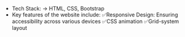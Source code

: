 - Tech Stack: -> HTML, CSS, Bootstrap 
- Key features of the website include: 
✅Responsive Design: Ensuring accessibility across various devices 
✅CSS animation 
✅Grid-system layout

